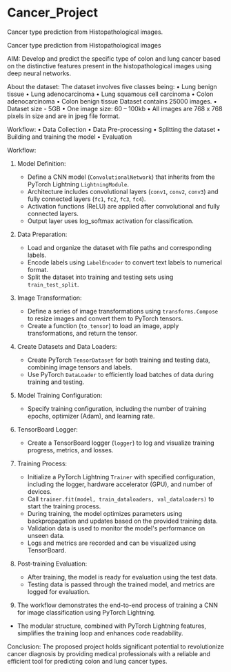 # Cancer_Project
Cancer type prediction from Histopathological images.

Cancer type prediction from Histopathological images

AIM:
Develop and predict the specific type of colon and lung cancer based on the distinctive features present in the histopathological images using deep neural networks.

About the dataset:
The dataset involves five classes being:
•	Lung benign tissue
•	Lung adenocarcinoma
•	Lung squamous cell carcinoma
•	Colon adenocarcinoma
•	Colon benign tissue
Dataset contains 25000 images.
•	Dataset size - 5GB
•	One image size: 60 – 100kb
•	All images are 768 x 768 pixels in size and are in jpeg file format.

Workflow:
•	Data Collection
•	Data Pre-processing
•	Splitting the dataset
•	Building and training the model
•	Evaluation






Workflow:
1. Model Definition:
   - Define a CNN model (`ConvolutionalNetwork`) that inherits from the    PyTorch Lightning `LightningModule`.
   - Architecture includes convolutional layers (`conv1`, `conv2`, `conv3`) and fully connected layers (`fc1`, `fc2`, `fc3`, `fc4`).
   - Activation functions (ReLU) are applied after convolutional and fully connected layers.
   - Output layer uses log_softmax activation for classification.

2. Data Preparation:
   - Load and organize the dataset with file paths and corresponding labels.
   - Encode labels using `LabelEncoder` to convert text labels to numerical format.
   - Split the dataset into training and testing sets using `train_test_split`.

3. Image Transformation:
   - Define a series of image transformations using `transforms.Compose` to resize images and convert them to PyTorch tensors.
   - Create a function (`to_tensor`) to load an image, apply transformations, and return the tensor.

4. Create Datasets and Data Loaders:
   - Create PyTorch `TensorDataset` for both training and testing data, combining image tensors and labels.
   - Use PyTorch `DataLoader` to efficiently load batches of data during training and testing.

5. Model Training Configuration:

 
   - Specify training configuration, including the number of training epochs, optimizer (Adam), and learning rate.

6. TensorBoard Logger:
   - Create a TensorBoard logger (`logger`) to log and visualize training progress, metrics, and losses.

7. Training Process:
   - Initialize a PyTorch Lightning `Trainer` with specified configuration, including the logger, hardware accelerator (GPU), and number of devices.
   - Call `trainer.fit(model, train_dataloaders, val_dataloaders)` to start the training process.
   - During training, the model optimizes parameters using backpropagation and updates based on the provided training data.
   - Validation data is used to monitor the model's performance on unseen data.
   - Logs and metrics are recorded and can be visualized using TensorBoard.

8. Post-training Evaluation:
   - After training, the model is ready for evaluation using the test data.
   - Testing data is passed through the trained model, and metrics are logged for evaluation.

9. The workflow demonstrates the end-to-end process of training a CNN for image classification using PyTorch Lightning.
 - The modular structure, combined with PyTorch Lightning features, simplifies the training loop and enhances code readability.

Conclusion:
The proposed project holds significant potential to revolutionize cancer diagnosis by providing medical professionals with a reliable and efficient tool for predicting colon and lung cancer types.

